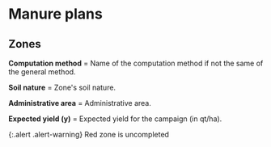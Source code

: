 # Manure plans 

## Zones 

**Computation method** = Name of the computation method if not the same of the general method.

**Soil nature** = Zone's soil nature.

**Administrative area** = Administrative area.

**Expected yield (y)** = Expected yield for the campaign (in qt/ha).

{:.alert .alert-warning}
Red zone is uncompleted